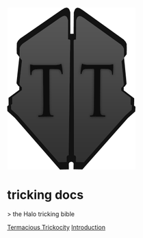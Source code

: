 <!-- _coverpage.md -->

![logo](_media/logo.png)

# tricking docs

</small>> the Halo tricking bible</small>

[Termacious Trickocity](https://www.youtube.com/user/TermaciousTrickocity)
[Introduction](#Introduction)